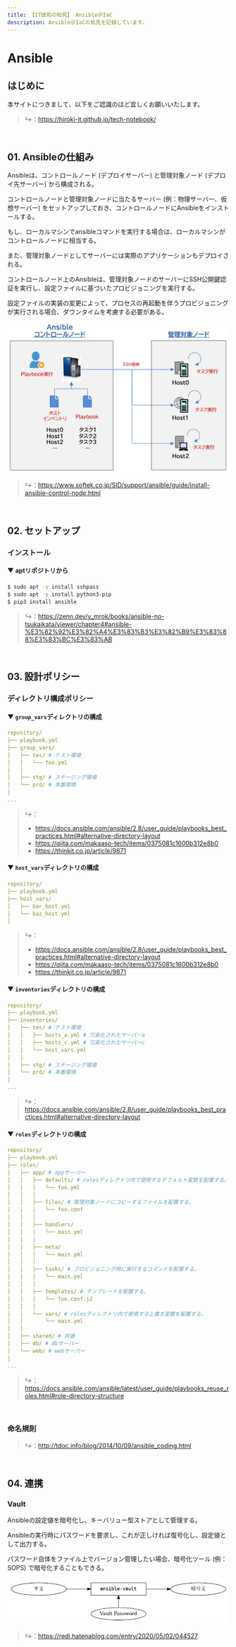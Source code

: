 ```yaml
---
title: 【IT技術の知見】 Ansible＠IaC
description: Ansible＠IaCの知見を記録しています。
---
```


# Ansible

## はじめに

本サイトにつきまして、以下をご認識のほど宜しくお願いいたします。

> ↪️：https://hiroki-it.github.io/tech-notebook/

<br>

## 01. Ansibleの仕組み

Ansibleは、コントロールノード (デプロイサーバー) と管理対象ノード (デプロイ先サーバー) から構成される。

コントロールノードと管理対象ノードに当たるサーバー (例：物理サーバー、仮想サーバー) をセットアップしておき、コントロールノードにAnsibleをインストールする。

もし、ローカルマシンでansibleコマンドを実行する場合は、ローカルマシンがコントロールノードに相当する。

また、管理対象ノードとしてサーバーには実際のアプリケーションもデプロイされる。

コントロールノード上のAnsibleは、管理対象ノードのサーバーにSSH公開鍵認証を実行し、設定ファイルに基づいたプロビジョニングを実行する。

設定ファイルの実装の変更によって、プロセスの再起動を伴うプロビジョニングが実行される場合、ダウンタイムを考慮する必要がある。

![ansible](https://raw.githubusercontent.com/hiroki-it/tech-notebook-images/master/images/ansible.png)

> ↪️：https://www.softek.co.jp/SID/support/ansible/guide/install-ansible-control-node.html

<br>

## 02. セットアップ

### インストール

#### ▼ aptリポジトリから

```bash
$ sudo apt -y install sshpass
$ sudo apt -y install python3-pip
$ pip3 install ansible
```

> ↪️：https://zenn.dev/y_mrok/books/ansible-no-tsukaikata/viewer/chapter4#ansible-%E3%82%92%E3%82%A4%E3%83%B3%E3%82%B9%E3%83%88%E3%83%BC%E3%83%AB

<br>

## 03. 設計ポリシー

### ディレクトリ構成ポリシー

#### ▼ `group_vars`ディレクトリの構成

```yaml
repository/
├── playbook.yml
├── group_vars/
│   ├── tes/ # テスト環境
│   │   └── foo.yml
│   │
│   ├── stg/ # ステージング環境
│   └── prd/ # 本番環境
│
...
```

> ↪️：
>
> - https://docs.ansible.com/ansible/2.8/user_guide/playbooks_best_practices.html#alternative-directory-layout
> - https://qiita.com/makaaso-tech/items/0375081c1600b312e8b0
> - https://thinkit.co.jp/article/9871

#### ▼ `host_vars`ディレクトリの構成

```yaml
repository/
├── playbook.yml
├── host_vars/
│   ├── bar_host.yml
│   └── baz_host.yml
│
```

> ↪️：
>
> - https://docs.ansible.com/ansible/2.8/user_guide/playbooks_best_practices.html#alternative-directory-layout
> - https://qiita.com/makaaso-tech/items/0375081c1600b312e8b0
> - https://thinkit.co.jp/article/9871

#### ▼ `inventories`ディレクトリの構成

```yaml
repository/
├── playbook.yml
├── inventories/
│   ├── tes/ # テスト環境
│   │   ├── hosts_a.yml # 冗長化されたサーバーa
│   │   ├── hosts_c.yml # 冗長化されたサーバーc
│   │   └── host_vars.yml
│   │
│   ├── stg/ # ステージング環境
│   └── prd/ # 本番環境
│
...
```

> ↪️：https://docs.ansible.com/ansible/2.8/user_guide/playbooks_best_practices.html#alternative-directory-layout

#### ▼ `roles`ディレクトリの構成

```yaml
repository/
├── playbook.yml
├── roles/
│   ├── app/ # appサーバー
│   │   ├── defaults/ # rolesディレクトリ内で使用するデフォルト変数を配置する。
│   │   │   └── foo.yml
│   │   │
│   │   ├── files/ # 管理対象ノードにコピーするファイルを配置する。
│   │   │   └── foo.conf
│   │   │
│   │   ├── handlers/
│   │   │   └── main.yml
│   │   │
│   │   ├── meta/
│   │   │   └── main.yml
│   │   │
│   │   ├── tasks/ # プロビジョニング時に実行するコマンドを配置する。
│   │   │   └── main.yml
│   │   │
│   │   ├── templates/ # テンプレートを配置する。
│   │   │   └── foo.conf.j2
│   │   │
│   │   └── vars/ # rolesディレクトリ内で使用する上書き変数を配置する。
│   │       └── main.yml
│   │
│   ├── shared/ # 共通
│   ├── db/ # dbサーバー
│   └── web/ # webサーバー
│
...
```

> ↪️：https://docs.ansible.com/ansible/latest/user_guide/playbooks_reuse_roles.html#role-directory-structure

<br>

### 命名規則

> ↪️：http://tdoc.info/blog/2014/10/09/ansible_coding.html

<br>

## 04. 連携

### Vault

Ansibleの設定値を暗号化し、キーバリュー型ストアとして管理する。

Ansibleの実行時にパスワードを要求し、これが正しければ復号化し、設定値として出力する。

パスワード自体をファイル上でバージョン管理したい場合、暗号化ツール (例：SOPS) で暗号化することもできる。

![ansible_ansible-vault](https://raw.githubusercontent.com/hiroki-it/tech-notebook-images/master/images/ansible_ansible-vault.png)

> ↪️：https://redj.hatenablog.com/entry/2020/05/02/044527

<br>
